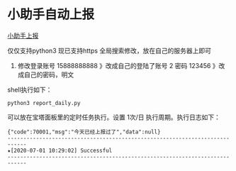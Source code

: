 # 小助手自动上报
[小助手上报](https://asst.cetccloud.com/#/login)


仅仅支持python3
现已支持https
全局搜索修改，放在自己的服务器上即可
1. 修改登录账号 15888888888 》改成自己的登陆了账号
2 密码 123456 》改成自己的密码，明文

shell执行如下：
```shell
python3 report_daily.py
```

可以放在宝塔面板里的定时任务执行。设置 1次/日 执行周期。执行日志如下：
```log
{"code":70001,"msg":"今天已经上报过了","data":null}
----------------------------------------------------------------------------
★[2020-07-01 10:29:02] Successful
----------------------------------------------------------------------------
```

